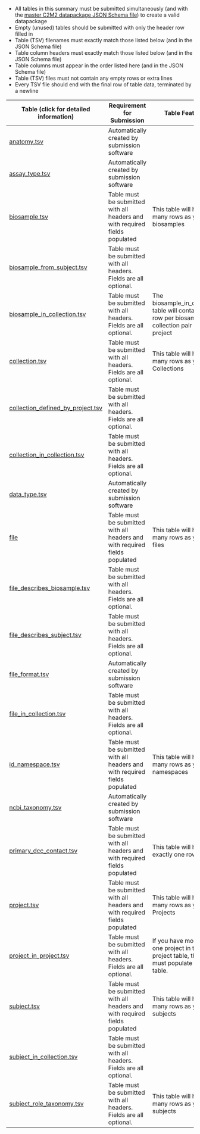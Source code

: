 - All tables in this summary must be submitted simultaneously (and with the [master C2M2 datapackage JSON Schema file](https://osf.io/vzgx9/)) to create a valid datapackage
- Empty (unused) tables should be submitted with only the header row filled in
- Table (TSV) filenames must exactly match those listed below (and in the JSON Schema file)
- Table column headers must exactly match those listed below (and in the JSON Schema file)
- Table columns must appear in the order listed here (and in the JSON Schema file)
- Table (TSV) files must not contain any empty rows or extra lines
- Every TSV file should end with the final row of table data, terminated by a newline

Table (click for detailed information)|Requirement for Submission|Table Features
-----------| -----------| -------------
[anatomy.tsv](./TableInfo:-anatomy.tsv)|Automatically created by submission software|
[assay_type.tsv](./TableInfo:-assay_type.tsv)|Automatically created by submission software|
[biosample.tsv](./TableInfo:-biosample.tsv)|Table must be submitted with all headers and with required fields populated|This table will have as many rows as you have biosamples
[biosample_from_subject.tsv](./TableInfo:-biosample_from_subject.tsv)|Table must be submitted with all headers. Fields are all optional.|
[biosample_in_collection.tsv](./TableInfo:-biosample_in_collection.tsv)|Table must be submitted with all headers. Fields are all optional.|The biosample_in_collection table will contain one row per biosample-collection pair in your project
[collection.tsv](./TableInfo:-collection.tsv)|Table must be submitted with all headers. Fields are all optional.|This table will have as many rows as you have Collections
[collection_defined_by_project.tsv](./TableInfo:-collection_defined_by_project.tsv)|Table must be submitted with all headers. Fields are all optional.|
[collection_in_collection.tsv](./TableInfo:-collection_in_collection.tsv)|Table must be submitted with all headers. Fields are all optional.|
[data_type.tsv](./TableInfo:-data_type.tsv)|Automatically created by submission software|
[file](./TableInfo:-file.tsv)|Table must be submitted with all headers and with required fields populated|This table will have as many rows as you have files
[file_describes_biosample.tsv](./TableInfo:-file_describes_biosample.tsv)|Table must be submitted with all headers. Fields are all optional.|
[file_describes_subject.tsv](./TableInfo:-file_describes_subject.tsv)|Table must be submitted with all headers. Fields are all optional.|
[file_format.tsv](./TableInfo:-file_format.tsv)|Automatically created by submission software|
[file_in_collection.tsv](./TableInfo:-file_in_collection.tsv)|Table must be submitted with all headers. Fields are all optional.|
[id_namespace.tsv](./TableInfo:-id_namespace.tsv)|Table must be submitted with all headers and with required fields populated|This table will have as many rows as you have namespaces
[ncbi_taxonomy.tsv](./TableInfo:-ncbi_taxonomy.tsv)|Automatically created by submission software|
[primary_dcc_contact.tsv](./TableInfo:-primary_dcc_contact.tsv)|Table must be submitted with all headers and with required fields populated|This table will have exactly one row 
[project.tsv](./TableInfo:-project.tsv)|Table must be submitted with all headers and with required fields populated|This table will have as many rows as you have Projects
[project_in_project.tsv](./TableInfo:-project_in_project.tsv)|Table must be submitted with all headers. Fields are all optional.|If you have more than one project in the project table, then you must populate this table.
[subject.tsv](./TableInfo:-subject.tsv)|Table must be submitted with all headers and with required fields populated|This table will have as many rows as you have subjects
[subject_in_collection.tsv](./TableInfo:-subject_in_collection.tsv)|Table must be submitted with all headers. Fields are all optional.|
[subject_role_taxonomy.tsv](./TableInfo:-subject_role_taxonomy.tsv)|Table must be submitted with all headers. Fields are all optional.|This table will have as many rows as you have subjects
